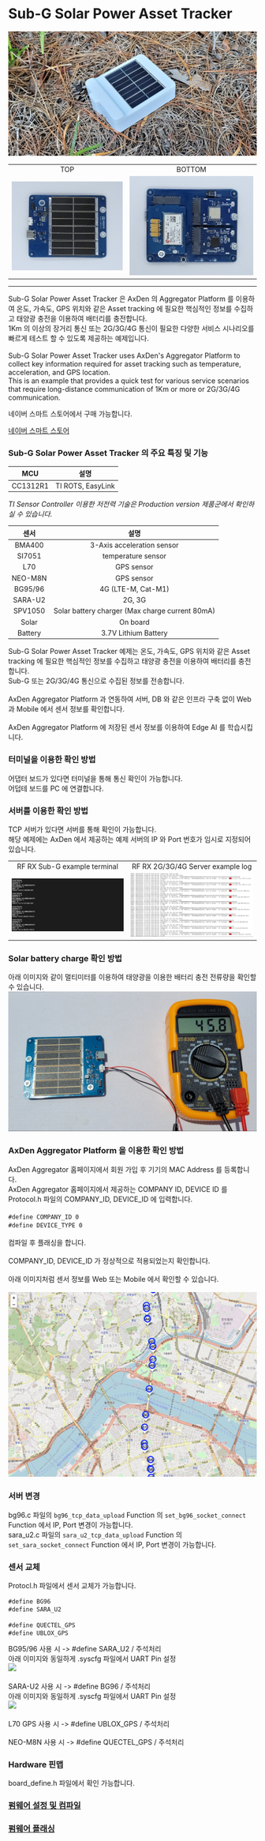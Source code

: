 # Sub-G Solar Power Asset Tracker

<img src="./asset/main_image.png">

<table>
<tr>
<tr align="center">
  <td>TOP</td>
  <td>BOTTOM</td>
</tr>
  <tr align="center">
    <td><img src="./asset/Asset_tracker_PCB_TOP_FLAT.jpeg"></td>
    <td><img src="./asset/Asset_tracker_PCB_BTM_FLAT.jpeg"></td>
  </tr>
</table>

-------------------------

Sub-G Solar Power Asset Tracker 은 AxDen 의 Aggregator Platform 를 이용하여 온도, 가속도, GPS 위치와 같은 Asset tracking 에 필요한 핵심적인 정보를 수집하고 태양광 충전을 이용하여 배터리를 충전합니다.
<br>
1Km 의 이상의 장거리 통신 또는 2G/3G/4G 통신이 필요한 다양한 서비스 시나리오를 빠르게 테스트 할 수 있도록 제공하는 예제입니다.
<br>
<br>
Sub-G Solar Power Asset Tracker uses AxDen's Aggregator Platform to collect key information required for asset tracking such as temperature, acceleration, and GPS location.
<br>
This is an example that provides a quick test for various service scenarios that require long-distance communication of 1Km or more or 2G/3G/4G communication.
<br>

네이버 스마트 스토어에서 구매 가능합니다.
<br>

[네이버 스마트 스토어](https://smartstore.naver.com/axden)
<br>

### Sub-G Solar Power Asset Tracker 의 주요 특징 및 기능

MCU | 설명
:-------------------------:|:-------------------------:
CC1312R1 | TI ROTS, EasyLink

*TI Sensor Controller 이용한 저전력 기술은 Production version 제품군에서 확인하실 수 있습니다.*


센서 | 설명
:-------------------------:|:-------------------------:
BMA400 | 3-Axis acceleration sensor
SI7051 | temperature sensor
L70 | GPS sensor
NEO-M8N | GPS sensor
BG95/96 | 4G (LTE-M, Cat-M1)
SARA-U2 | 2G, 3G
SPV1050 | Solar battery charger (Max charge current 80mA)
Solar | On board
Battery | 3.7V Lithium Battery

Sub-G Solar Power Asset Tracker 예제는 온도, 가속도, GPS 위치와 같은 Asset tracking 에 필요한 핵심적인 정보를 수집하고 태양광 충전을 이용하여 배터리를 충전합니다.
<br>
Sub-G 또는 2G/3G/4G 통신으로 수집된 정보를 전송합니다.
<br>
<br>
AxDen Aggregator Platform 과 연동하여 서버, DB 와 같은 인프라 구축 없이 Web 과 Mobile 에서 센서 정보를 확인합니다.
<br>
<br>
AxDen Aggregator Platform 에 저장된 센서 정보를 이용하여 Edge AI 를 학습시킵니다.
<br>

### 터미널을 이용한 확인 방법
어댑터 보드가 있다면 터미널을 통해 통신 확인이 가능합니다.
<br>
어덥테 보드를 PC 에 연결합니다.

### 서버를 이용한 확인 방법
TCP 서버가 있다면 서버를 통해 확인이 가능합니다.
<br>
해당 예제에는 AxDen 에서 제공하는 예제 서버의 IP 와 Port 번호가 임시로 지정되어 있습니다.
<table>
  <tr align="center">
    <td>RF RX Sub-G example terminal</td>
    <td>RF RX 2G/3G/4G Server example log</td>
  </tr>
  <tr align="center">
    <td><img src="./asset/RX_Sub_G.png"></td>
    <td><img src="./asset/Server_Log.png"></td>
  </tr>
</table>

### Solar battery charge 확인 방법
아래 이미지와 같이 멀티미터를 이용하여 태양광을 이용한 배터리 충전 전류량을 확인할 수 있습니다.
<img src="./asset/CharCurrent.png">

### AxDen Aggregator Platform 을 이용한 확인 방법
AxDen Aggregator 홈페이지에서 회원 가입 후 기기의 MAC Address 를 등록합니다.
<br>
AxDen Aggregator 홈페이지에서 제공하는 COMPANY ID, DEVICE ID 를 Protocol.h 파일의 COMPANY_ID, DEVICE_ID 에 입력합니다.
<br>
<br>
`#define COMPANY_ID 0`
<br>
`#define DEVICE_TYPE 0`
<br>
<br>
컴파일 후 플래싱을 합니다.
<br>
<br>
COMPANY_ID, DEVICE_ID 가 정상적으로 적용되었는지 확인합니다.
<br>
<br>
아래 이미지처럼 센서 정보를 Web 또는 Mobile 에서 확인할 수 있습니다.
<br>
<br>
<img src="./asset/GPS_Log.png">

### 서버 변경
bg96.c 파일의 `bg96_tcp_data_upload` Function 의 `set_bg96_socket_connect` Function 에서 IP, Port 변경이 가능합니다.
<br>
sara_u2.c 파일의 `sara_u2_tcp_data_upload` Function 의 `set_sara_socket_connect` Function 에서 IP, Port 변경이 가능합니다.

### 센서 교체
Protocl.h 파일에서 센서 교체가 가능합니다.
<br>
```
#define BG96
#define SARA_U2

#define QUECTEL_GPS
#define UBLOX_GPS
````
BG95/96 사용 시 -> #define SARA_U2 / 주석처리
<br>
아래 이미지와 동일하게 .syscfg 파일에서 UART Pin 설정
<br>
<img src="./asset/BG96_UART_Setup.png">
<br>
<br>
SARA-U2 사용 시 -> #define BG96 / 주석처리
<br>
아래 이미지와 동일하게 .syscfg 파일에서 UART Pin 설정
<br>
<img src="./asset/SARA_U2_UART_Setup.png">
<br>
<br>
L70 GPS 사용 시 -> #define UBLOX_GPS / 주석처리
<br>
<br>
NEO-M8N 사용 시 -> #define QUECTEL_GPS / 주석처리

### Hardware 핀맵
board_define.h 파일에서 확인 가능합니다.

### [펌웨어 설정 및 컴파일](https://github.com/AxDen-Dev/CC1312R1_Ping_Pong_example_gcc)

### [펌웨어 플래싱](https://github.com/AxDen-Dev/CC1312R1_Ping_Pong_example_gcc)
